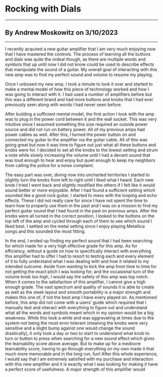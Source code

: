 # Rocking with Dials
---
## By Andrew Moskowitz on 3/10/2023
---


I recently acquired a new guitar amplifier that I am very much enjoying now that I have mastered the controls. The process of learning all the buttons and dials was quite the ordeal though, as there are multiple words and symbols that up until now I did not know could be used to describe effects that manipulate the sound of a guitar. My overall goal of interacting with this new amp was to find my perfect sound and volume to resume my playing. 

Once I unboxed my new amp, I took a minute to look it over and started to make a mental model of how this piece of technology worked and how I was going to interact with it. I had used a number of amplifiers before but this was a different brand and had more buttons and knobs that I had ever previously seen along with words I had never seen before. 

After building a sufficient mental model, the first action I took with the amp was to plug in the power cord between it and the wall socket. This was very intuitive since I assumed something this size required an outside power source and did not run on battery power. All of my previous amps had power cables as well. After this, I turned the power button on and connected my guitar to the amplifier via the guitar cable. All of this was going great but now it was time to figure out just what all these buttons and knobs were for. I decided to set all the knobs to the lowest setting and strum a note while slowly increasing the volume until I had a decent sound that was loud enough to hear and enjoy but quiet enough to keep my neighbors from calling the police for a noise complaint. 

The easy part was over, diving now into uncharted territories I started to slightly turn the knobs from left to right until I liked what I heard. Each new knob I tried I went back and slightly modified the others if I felt like it would sound better or more enjoyable. After I had found a sufficient setting which sounded like a good rock guitar, I started to mess with the looping and echo effects. These I did not really care for since I have not spent the time to learn how to properly use them in the past and I was on a mission to find my perfect guitar sound that I had found in the past on previous amps. After the knobs were all turned in the correct position, I looked to the buttons on the top left of the amp and cycled through each of them to see which sound I liked best. I settled on the metal setting since I enjoy playing Metallica songs and this sounded the most fitting.

In the end, I ended up finding my perfect sound that I had been searching for which made for a very high effective grade for this amp. As for efficiency, without a guide on how to specifically interact with everything this amplifier had to offer I had to resort to testing each and every element of it to fully understand what I was dealing with and how it related to my intended outcome. Aside from wanting to kick the amp from time to time for not getting the exact pitch I was looking for, and the occasional turn of the volume knob too high, I would say the safety of this amp was top notch. When it comes to the satisfaction of this amplifier, I cannot give a high enough grade. The vast spectrum and quality of sounds it is able to create as well as the sleek layout and smooth portability is a major strength and makes this one of, if not the best amp I have every played on. As mentioned before, this amp did not come with a users’ guide which required that I manually test and interact with everything to figure out and understand what all the words and symbols meant which in my opinion would be a big weakness. While this took a while and was aggravating at times due to the system not being the most error tolerant (meaning the knobs were very sensitive and a slight bump against one would change the sound drastically), it only took a day or two to start to understand what knob to turn or button to press when searching for a new sound effect which gives the learnability score above average. But to make up for a mediocre learnability score, having to go through everything on my own made it that much more memorable and in the long run, fun! After this whole experience, I would say that I am extremely satisfied with my purchase and interaction with this new amplifier and it is exactly what I was looking for making it have a perfect score of usefulness. A major strength of this amplifier would

